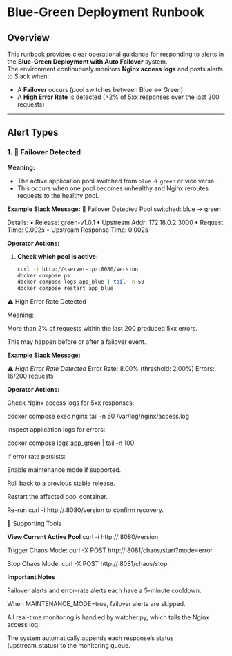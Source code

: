 # Blue-Green Deployment Runbook

## Overview
This runbook provides clear operational guidance for responding to alerts in the **Blue-Green Deployment with Auto Failover** system.  
The environment continuously monitors **Nginx access logs** and posts alerts to Slack when:

- A **Failover** occurs (pool switches between Blue ↔ Green)
- A **High Error Rate** is detected (>2% of 5xx responses over the last 200 requests)

---

## Alert Types

### 1. 🔄 Failover Detected

**Meaning:**
- The active application pool switched from `blue` → `green` or vice versa.
- This occurs when one pool becomes unhealthy and Nginx reroutes requests to the healthy pool.

**Example Slack Message:**
🔄 Failover Detected
Pool switched: blue → green

Details:
• Release: green-v1.0.1
• Upstream Addr: 172.18.0.2:3000
• Request Time: 0.002s
• Upstream Response Time: 0.002s


**Operator Actions:**
1. **Check which pool is active:**
   ```bash
   curl -i http://<server-ip>:8080/version
   docker compose ps
   docker compose logs app_blue | tail -n 50
   docker compose restart app_blue
⚠️ High Error Rate Detected

Meaning:

More than 2% of requests within the last 200 produced 5xx errors.

This may happen before or after a failover event.

**Example Slack Message:**

⚠️ *High Error Rate Detected*
Error Rate: 8.00% (threshold: 2.00%)
Errors: 16/200 requests

**Operator Actions:**

Check Nginx access logs for 5xx responses:

docker compose exec nginx tail -n 50 /var/log/nginx/access.log

Inspect application logs for errors:

docker compose logs app_green | tail -n 100

If error rate persists:

Enable maintenance mode if supported.

Roll back to a previous stable release.

Restart the affected pool container.

Re-run curl -i http://<server-ip>:8080/version to confirm recovery.

🧰 Supporting Tools

**View Current Active Pool**
curl -i http://<server-ip>:8080/version

Trigger Chaos Mode:
curl -X POST http://<server-ip>:8081/chaos/start?mode=error

Stop Chaos Mode:
curl -X POST http://<server-ip>:8081/chaos/stop

**Important Notes**

Failover alerts and error-rate alerts each have a 5-minute cooldown.

When MAINTENANCE_MODE=true, failover alerts are skipped.

All real-time monitoring is handled by watcher.py, which tails the Nginx access log.

The system automatically appends each response’s status (upstream_status) to the monitoring queue.

